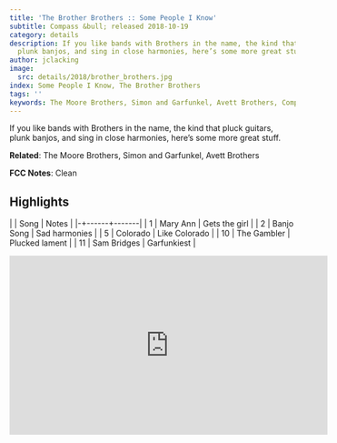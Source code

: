```yaml
---
title: 'The Brother Brothers :: Some People I Know'
subtitle: Compass &bull; released 2018-10-19
category: details
description: If you like bands with Brothers in the name, the kind that pluck guitars,
  plunk banjos, and sing in close harmonies, here’s some more great stuff.
author: jclacking
image:
  src: details/2018/brother_brothers.jpg
index: Some People I Know, The Brother Brothers
tags: ''
keywords: The Moore Brothers, Simon and Garfunkel, Avett Brothers, Compass
---
```

If you like bands with Brothers in the name, the kind that pluck guitars, plunk banjos, and sing in close harmonies, here’s some more great stuff.<!--more-->

**Related**: The Moore Brothers, Simon and Garfunkel, Avett Brothers

**FCC Notes**: Clean

## Highlights

| | Song | Notes |
|-+------+-------|
| 1 | Mary Ann | Gets the girl |
| 2 | Banjo Song | Sad harmonies |
| 5 | Colorado | Like Colorado |
| 10 | The Gambler | Plucked lament |
| 11 | Sam Bridges | Garfunkiest |

<div class="tlo-detail-video"><iframe width="560" height="315" src="https://www.youtube.com/embed/0bLTBP9VMnY" frameborder="0" allow="autoplay; encrypted-media" allowfullscreen></iframe></div>

